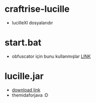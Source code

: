 # craftrise-lucille
- lucilleXI dosyalarıdır

# start.bat
- obfuscator için bunu kullanmışlar [LINK](https://github.com/moom825/batch-obfuscator-made-in-python)

# lucille.jar 
- [download link](https://www.mediafire.com/file/bmwfj0ht1gy04vd/Lucille.jar/file)
- themidaforjava :D
